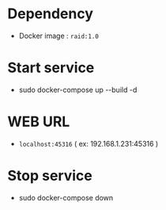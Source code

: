 # Dependency

- Docker image : `raid:1.0`

# Start service

- sudo docker-compose up --build -d

# WEB URL

- `localhost:45316` ( ex: 192.168.1.231:45316 )

# Stop service

- sudo docker-compose down